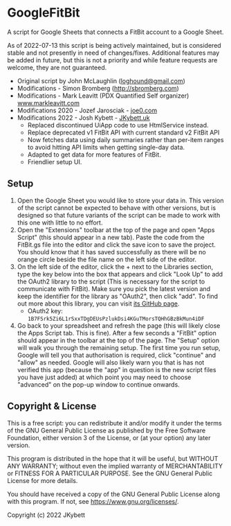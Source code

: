 # GoogleFitBit
A script for Google Sheets that connects a FitBit account to a Google Sheet.

As of 2022-07-13 this script is being actively maintained, but is considered stable and not presently in need of changes/fixes. Additional features may be added in future, but this is not a priority and while feature requests are welcome, they are not guaranteed.

- Original script by John McLaughlin (loghound@gmail.com)
- Modifications - Simon Bromberg (http://sbromberg.com)
- Modifications - Mark Leavitt (PDX Quantified Self organizer) www.markleavitt.com
- Modifications 2020 - Jozef Jarosciak - [joe0.com](https://www.joe0.com/)
- Modifications 2022 - Josh Kybett - [JKybett.uk](https://JKybett.uk)
  - Replaced discontinued UiApp code to use HtmlService instead.
  - Replace deprecated v1 FitBit API with current standard v2 FitBit API
  - Now fetches data using daily summaries rather than per-item ranges to avoid hitting API limits when getting single-day data.
  - Adapted to get data for more features of FitBit.
  - Friendlier setup UI.

## Setup
1. Open the Google Sheet you would like to store your data in. This version of the script cannot be expected to behave with other versions, but is designed so that future variants of the script can be made to work with this one with little to no effort.
2. Open the "Extensions" toolbar at the top of the page and open "Apps Script" (this should appear in a new tab). Paste the code from the FitBit.gs file into the editor and click the save icon to save the project. You should know that it has saved successfully as there will be no orange circle beside the file name on the left side of the editor.
3. On the left side of the editor, click the + next to the Libraries section, type the key below into the box that appears and click "Look Up" to add the OAuth2 library to the script (This is necessary for the script to communicate with FitBit). Make sure you pick the latest version and keep the identifier for the library as "OAuth2", then click "add". To find out more about this library, you can visit [its GitHub page](https://github.com/googleworkspace/apps-script-oauth2 "apps-script-oauth2").
   - OAuth2 key: `1B7FSrk5Zi6L1rSxxTDgDEUsPzlukDsi4KGuTMorsTQHhGBzBkMun4iDF`
4. Go back to your spreadsheet and refresh the page (this will likely close the Apps Script tab. This is fine). After a few seconds a "FitBit" option should appear in the toolbar at the top of the page. The "Setup" option will walk you through the remaining setup. The first time you run setup, Google will tell you that authorisation is required, click "continue" and "allow" as needed. Google will also likely warn you that is has not verified this app (because the "app" in question is the new script files you have just added) at which point you may need to choose "advanced" on the pop-up window to continue onwards.

## Copyright & License

This is a free script: you can redistribute it and/or modify it under the terms of the GNU General Public License as published by the Free Software Foundation, either version 3 of the License, or (at your option) any later version.

This program is distributed in the hope that it will be useful, but WITHOUT ANY WARRANTY; without even the implied warranty of MERCHANTABILITY or FITNESS FOR A PARTICULAR PURPOSE. See the GNU General Public License for more details.

You should have received a copy of the GNU General Public License along with this program. If not, see <https://www.gnu.org/licenses/>.

Copyright (c) 2022 JKybett
